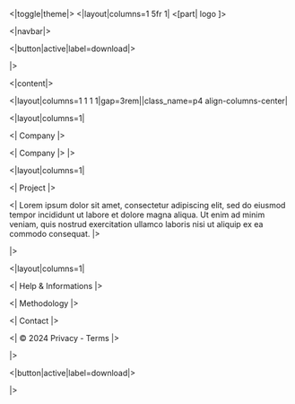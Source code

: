 <|toggle|theme|>
<|layout|columns=1 5fr 1|
<[part|
logo
]>

<|navbar|>

<|button|active|label=download|>

|>


<|content|>

<|layout|columns=1 1 1 1|gap=3rem||class_name=p4 align-columns-center|

<|layout|columns=1|

<| Company |>

<| Company |>
|>


<|layout|columns=1|

<| Project |>

<| 
Lorem ipsum dolor sit amet, consectetur adipiscing elit, sed do eiusmod tempor incididunt ut labore et dolore magna aliqua. Ut enim ad minim veniam, quis nostrud exercitation ullamco laboris nisi ut aliquip ex ea commodo consequat. 
|>

|>

<|layout|columns=1|

<| Help & Informations |>

<| Methodology |>

<| Contact |>

<| © 2024 Privacy - Terms    |>

|>


<|button|active|label=download|>

|>